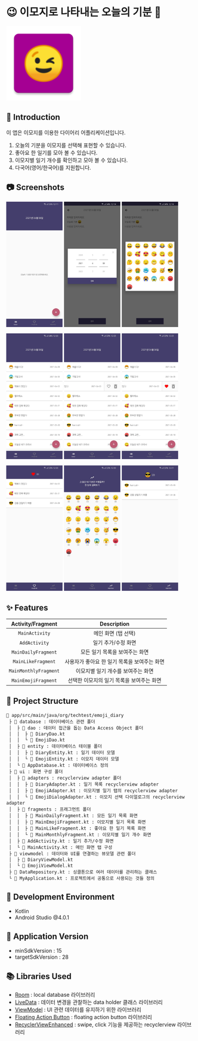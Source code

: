 # :wink: 이모지로 나타내는 오늘의 기분 :calendar:
<img alt="Logo" src="app/src/main/res/mipmap-xxxhdpi/ic_launcher.png" width="200">

## :wave: Introduction
이 앱은 이모지를 이용한 다이어리 어플리케이션입니다.
1. 오늘의 기분을 이모지를 선택해 표현할 수 있습니다.
2. 좋아요 한 일기를 모아 볼 수 있습니다.
3. 이모지별 일기 개수를 확인하고 모아 볼 수 있습니다.
4. 다국어(영어/한국어)를 지원합니다.

## :camera: Screenshots
<img alt="Screenshot1" src="images/screenshot1.jpg" width="30%"> <img alt="Screenshot2" src="images/screenshot2.jpg" width="30%"> <img alt="Screenshot3" src="images/screenshot3.jpg" width="30%">

<img alt="Screenshot4" src="images/screenshot4.jpg" width="30%"> <img alt="Screenshot5" src="images/screenshot5.jpg" width="30%"> <img alt="Screenshot6" src="images/screenshot6.jpg" width="30%">

<img alt="Screenshot7" src="images/screenshot7.jpg" width="30%"> <img alt="Screenshot8" src="images/screenshot8.jpg" width="30%"> <img alt="Screenshot9" src="images/screenshot9.jpg" width="30%">

## :sparkles: Features
|     Activity/Fragment    |                          Description                           |
| :----------------------: | :------------------------------------------------------------: |
|      `MainActivity`      |                      메인 화면 (탭 선택)                       |
|      `AddActivity`       |                      일기 추가/수정 화면                       |
|   `MainDailyFragment`    |                모든 일기 목록을 보여주는 화면                   |
|   `MainLikeFragment`     |           사용자가 좋아요 한 일기 목록을 보여주는 화면          |
|  `MainMonthlyFragment`   |               이모지별 일기 개수를 보여주는 화면                |
|   `MainEmojiFragment`    |            선택한 이모지의 일기 목록을 보여주는 화면            |

## :art: Project Structure
```
📁 app/src/main/java/org/techtest/emoji_diary
 ├ 📁 database : 데이터베이스 관련 폴더
 │  ├ 📁 dao : 데이터 접근을 돕는 Data Access Object 폴더
 │  │  ├ 📄 DiaryDao.kt
 │  │  └ 📄 EmojiDao.kt
 │  ├ 📁 entity : 데이터베이스 테이블 폴더
 │  │  ├ 📄 DiaryEntity.kt : 일기 데이터 모델
 │  │  └ 📄 EmojiEntity.kt : 이모지 데이터 모델
 │  └ 📄 AppDatabase.kt : 데이터베이스 정의
 ├ 📁 ui : 화면 구성 폴더
 │  ├ 📁 adapters : recyclerview adapter 폴더
 │  │  ├ 📄 DiaryAdapter.kt : 일기 목록 recyclerview adapter
 │  │  ├ 📄 EmojiAdapter.kt : 이모지별 일기 탭의 recyclerview adapter
 │  │  └ 📄 EmojiDialogAdapter.kt : 이모지 선택 다이얼로그의 recyclerview adapter
 │  ├ 📁 fragments : 프래그먼트 폴더
 │  │  ├ 📄 MainDailyFragment.kt : 모든 일기 목록 화면
 │  │  ├ 📄 MainEmojiFragment.kt : 이모지별 일기 목록 화면
 │  │  ├ 📄 MainLikeFragment.kt : 좋아요 한 일기 목록 화면
 │  │  └ 📄 MainMonthlyFragment.kt : 이모지별 일기 개수 화면
 │  ├ 📄 AddActivity.kt : 일기 추가/수정 화면
 │  └ 📄 MainActivity.kt : 메인 화면 탭 구성
 ├ 📁 viewmodel : 데이터와 UI를 연결하는 뷰모델 관련 폴더
 │  ├ 📄 DiaryViewModel.kt
 │  └ 📄 EmojiViewModel.kt
 ├ 📄 DataRepository.kt : 싱클톤으로 여러 데이터를 관리하는 클래스
 └ 📄 MyApplication.kt : 프로젝트에서 공통으로 사용되는 것들 정의
```

## :hammer: Development Environment
- Kotlin
- Android Studio @4.0.1

## :bookmark: Application Version
- minSdkVersion : 15
- targetSdkVersion : 28

## :books: Libraries Used
- [Room](https://developer.android.com/jetpack/androidx/releases/room?hl=ko) : local database 라이브러리
- [LiveData](https://developer.android.com/topic/libraries/architecture/livedata?hl=ko) : 데이터 변경을 관찰하는 data holder 클래스 라이브러리
- [ViewModel](https://developer.android.com/topic/libraries/architecture/viewmodel?hl=ko) : UI 관련 데이터를 유지하기 위한 라이브러리
- [Floating Action Button](https://github.com/makovkastar/FloatingActionButton) : floating action button 라이브러리
- [RecyclerViewEnhanced](https://github.com/nikhilpanju/RecyclerViewEnhanced) : swipe, click 기능을 제공하는 recyclerview 라이브러리